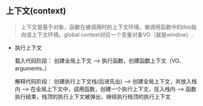 ## 上下文(context)

> 上下文是基于对象，函数在被调用时的上下文环境，被调用函数中的this指向该上下文环境。global context对应一个变量对象VO（就是window）.

* 执行上下文

   载入代码阶段： 创建全局上下文  -->  执行函数，创建函数上下文（VO、arguments、）  

   解释代码阶段： 创建执行上下文栈(后进先出)  -->  创建全局上下文，并放入栈内  -->  在全局上下文中，调用函数，创建一个执行上下文，压入栈内  -->  函数执行结束，栈顶的执行上下文被弹出，继续执行栈顶的执行上下文


